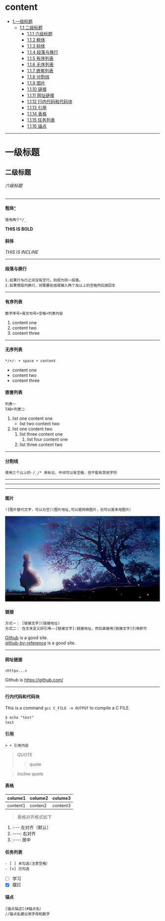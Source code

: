 # content
- [1.一级标题](#一级标题)
	- [1.1 二级标题](#二级标题)
		- [1.1.1 六级标题](#六级标题)
		- [1.1.2 粗体](#粗体^)
		- [1.1.3 斜体](#斜体^)
		- [1.1.4 段落与换行](#段落与换行)
		- [1.1.5 有序列表](#有序列表)
		- [1.1.6 无序列表](#无序列表)
		- [1.1.7 嵌套列表](#嵌套列表)
		- [1.1.8 分割线](#分割线)
		- [1.1.9 图片](#图片)
		- [1.1.10 链接](#链接)
		- [1.1.11 网址链接](#网址链接)
		- [1.1.12 行内代码和代码块](#行内代码和代码块)
		- [1.1.13 引用](#引用)
		- [1.1.14 表格](#表格)
		- [1.1.15 任务列表](#任务列表)
		- [1.1.16 锚点](#锚点)
-----
# 一级标题
## 二级标题
###### 六级标题

------

#### 粗体<a href="#content">^</a>
```
使用两个*/_
```
**THIS IS BOLD**

#### 斜体
*THIS IS INCLINE*

-------

#### 段落与换行
```
1.如果行与行之间没有空行，则视为同一段落。  
2.如果想段内换行，则需要在结尾输入两个及以上的空格然后按回车
```


---

#### 有序列表
```
数字序号+英文句号+空格+列表内容
```
1. content one
2. content two
3. content three

---
#### 无序列表
```
*/+/- + space + content
```
- content one
- content two
- content three

#### 嵌套列表
```
列表一
TAB+列表二
```
1. list one content one
	- list two content two
2. list one content two
	1. list three content one
		1. list four content one
	2. list three content two

---

#### 分割线
```
使用三个以上的-/_/* 来标记，中间可以有空格，但不能有其他字符
```
----------
*********
__________

#### 图片
```
![图片替代文字，可以为空](图片地址,可以是网络图片，也可以是本地图片）
```
![EXAMPLE](./img/temp.jpg)


#### 链接
```
方式一： [链接文字](链接地址)
方式二： 在文末定义好引用——[链接文字]:链接地址，然后直接用[链接文字]引用即可
```
[Github](https://github.com/) is a good site.  
[github-by-reference] is a good site.

[github-by-reference]:https://github.com/

----

#### 网址链接
```
<https...>
```
Github is <https://github.com/>

----

#### 行内代码和代码块
This is a command `gcc C_FILE -o OUTPUT` to compile a C FILE.
```shell
$ echo "test"
test
```

#### 引用
`> + 引用内容`
> QUOTE
>> quote  

> *incline quote*


#### 表格
|colume1|colume2|colume3|
|----|----|:---:|
|content1|conten2|content3|
> 表格对齐格式如下  
1. :--- 左对齐（默认）
2. ----: 右对齐
3. :---: 居中

#### 任务列表
```
- [ ] 未勾选(注意空格）
- [x] 已勾选
```
- [ ] 学习
- [x] 摆烂

#### 锚点
```
[锚点描述](#锚点名）
//锚点名建议用字母和数字
```

